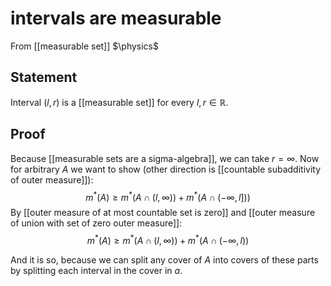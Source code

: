 # intervals are measurable
From [[measurable set]]
$\physics$
## Statement
Interval $(l, r)$ is a [[measurable set]] for every $l, r \in \mathbb{R}$.

## Proof
Because [[measurable sets are a sigma-algebra]], we can take $r = \infty$.
Now for arbitrary $A$ we want to show (other direction is [[countable subadditivity of outer measure]]):
$$m^{*}(A) \geq m^{*}(A \cap (l, \infty)) + m^{*}(A \cap (-\infty, l]))$$
By [[outer measure of at most countable set is zero]] and [[outer measure of union with set of zero outer measure]]:
$$m^{*}(A) \geq m^{*}(A \cap (l, \infty)) + m^{*}(A \cap (-\infty, l))$$

And it is so, because we can split any cover of $A$ into covers of these parts by splitting each interval in the cover in $a$.